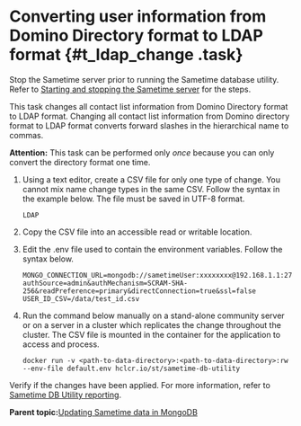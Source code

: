 # Converting user information from Domino Directory format to LDAP format {#t_ldap_change .task}

Stop the Sametime server prior to running the Sametime database utility. Refer to [Starting and stopping the Sametime server](starting_and_stopping_servers.md) for the steps.

This task changes all contact list information from Domino Directory format to LDAP format. Changing all contact list information from Domino directory format to LDAP format converts forward slashes in the hierarchical name to commas.

**Attention:** This task can be performed only *once* because you can only convert the directory format one time.

1.  Using a text editor, create a CSV file for only one type of change. You cannot mix name change types in the same CSV. Follow the syntax in the example below. The file must be saved in UTF-8 format.

    ``` {#codeblock_utc_chh_mvb}
    LDAP
    ```

2.  Copy the CSV file into an accessible read or writable location.

3.  Edit the .env file used to contain the environment variables. Follow the syntax below.

    ``` {#codeblock_zkj_bfh_mvb}
    MONGO_CONNECTION_URL=mongodb://sametimeUser:xxxxxxxx@192.168.1.1:27017/admin?authSource=admin&authMechanism=SCRAM-SHA-256&readPreference=primary&directConnection=true&ssl=false
    USER_ID_CSV=/data/test_id.csv
    ```

4.  Run the command below manually on a stand-alone community server or on a server in a cluster which replicates the change throughout the cluster. The CSV file is mounted in the container for the application to access and process.

    ``` {#codeblock_awc_rnk_nvb}
    docker run -v <path-to-data-directory>:<path-to-data-directory>:rw --env-file default.env hclcr.io/st/sametime-db-utility
    ```


Verify if the changes have been applied. For more information, refer to [Sametime DB Utility reporting](t_verify_namechange.md).

**Parent topic:**[Updating Sametime data in MongoDB](t_namechangeutility.md)

